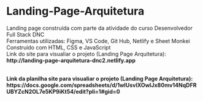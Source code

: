 # Landing-Page-Arquitetura
<p>Landing page construída com parte da atividade do curso Desenvolvedor Full Stack DNC<br>
Ferramentas utilizadas: Figma, VS Code, Git Hub, Netlify e Sheet Monkei<br>
Construído com HTML, CSS e JavaScript <br>
Link do site para visualiar o projeto (Landing Page Arquitetura): <strong> http://landing-page-arquitetura-dnc2.netlify.app<strong/>
</p> <br>
Link da planilha site para visualiar o projeto (Landing Page Arquitetura): <strong> https://docs.google.com/spreadsheets/d/1wlUsvIXOwIJx80mv14NqDFRUBYZcN2OL7e5KP9iKt54/edit?pli=1#gid=0 <strong/>
</p>
